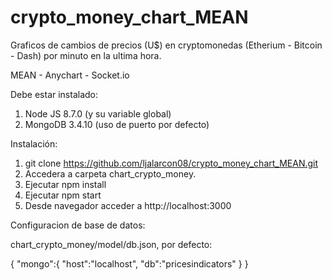 # crypto_money_chart_MEAN

Graficos de cambios de precios (U$) en cryptomonedas (Etherium - Bitcoin - Dash) por minuto en la ultima hora.

MEAN - Anychart - Socket.io

Debe estar instalado:

1. Node JS 8.7.0 (y su variable global)
2. MongoDB 3.4.10 (uso de puerto por defecto)

Instalación:

1. git clone https://github.com/ljalarcon08/crypto_money_chart_MEAN.git
2. Accedera a carpeta chart_crypto_money.
3. Ejecutar npm install
4. Ejecutar npm start
5. Desde navegador acceder a http://localhost:3000

Configuracion de base de datos:

chart_crypto_money/model/db.json, por defecto:

{
	"mongo":{
		"host":"localhost",
		"db":"pricesindicators"
	}
}
